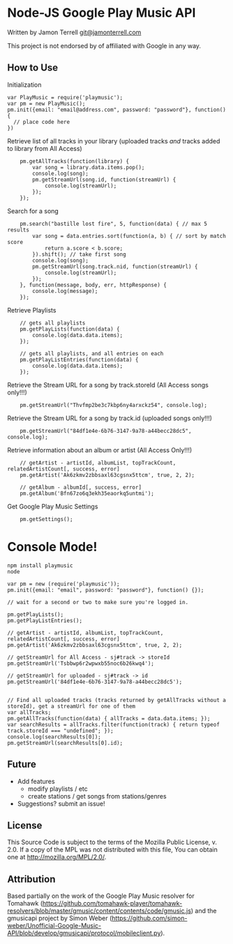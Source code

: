 Node-JS Google Play Music API
====

Written by Jamon Terrell <git@jamonterrell.com>

This project is not endorsed by of affiliated with Google in any way.

How to Use
----

Initialization
```
var PlayMusic = require('playmusic');
var pm = new PlayMusic();
pm.init({email: "email@address.com", password: "password"}, function() {
  // place code here
})
```

Retrieve list of all tracks in your library (uploaded tracks _and_ tracks added to library from All Access)
```
    pm.getAllTracks(function(library) {
        var song = library.data.items.pop();
        console.log(song);
        pm.getStreamUrl(song.id, function(streamUrl) {
            console.log(streamUrl);
        });
    });
```

Search for a song
```
    pm.search("bastille lost fire", 5, function(data) { // max 5 results
        var song = data.entries.sort(function(a, b) { // sort by match score
            return a.score < b.score;
        }).shift(); // take first song
        console.log(song);
        pm.getStreamUrl(song.track.nid, function(streamUrl) {
            console.log(streamUrl);
        });
    }, function(message, body, err, httpResponse) {
        console.log(message);
    });
```

Retrieve Playlists
```
    // gets all playlists
    pm.getPlayLists(function(data) {
        console.log(data.data.items);
    });

    // gets all playlists, and all entries on each
    pm.getPlayListEntries(function(data) {
        console.log(data.data.items);
    });
```

Retrieve the Stream URL for a song by track.storeId (All Access songs only!!!)
```
    pm.getStreamUrl("Thvfmp2be3c7kbp6ny4arxckz54", console.log);
```

Retrieve the Stream URL for a song by track.id (uploaded songs only!!!)
```
    pm.getStreamUrl("84df1e4e-6b76-3147-9a78-a44becc28dc5", console.log);
```

Retrieve information about an album or artist (All Access Only!!!)
```
    // getArtist - artistId, albumList, topTrackCount, relatedArtistCount[, success, error]
    pm.getArtist('Ak6zkmv2zbbsaxl63cgsnx5ttcm', true, 2, 2);

    // getAlbum - albumId[, success, error]
    pm.getAlbum('Bfn67zo6q3ekh35eaorkq5untmi');
```

Get Google Play Music Settings

```
    pm.getSettings();
```

Console Mode!
===

```
npm install playmusic
node

var pm = new (require('playmusic'));
pm.init({email: "email", password: "password"}, function() {});

// wait for a second or two to make sure you're logged in.

pm.getPlayLists();
pm.getPlayListEntries();

// getArtist - artistId, albumList, topTrackCount, relatedArtistCount[, success, error]
pm.getArtist('Ak6zkmv2zbbsaxl63cgsnx5ttcm', true, 2, 2); 

// getStreamUrl for All Access - sj#track -> storeId
pm.getStreamUrl('Tsbbwp6r2wpwxb55noc6b26kwq4');

// getStreamUrl for uploaded - sj#track -> id
pm.getStreamUrl('84df1e4e-6b76-3147-9a78-a44becc28dc5');


// Find all uploaded tracks (tracks returned by getAllTracks without a storeId), get a streamUrl for one of them
var allTracks;
pm.getAllTracks(function(data) { allTracks = data.data.items; });
var searchResults = allTracks.filter(function(track) { return typeof track.storeId === "undefined"; });
console.log(searchResults[0]);
pm.getStreamUrl(searchResults[0].id);
```

Future
----
* Add features
  * modify playlists / etc
  * create stations / get songs from stations/genres
* Suggestions?  submit an issue!


License
----
This Source Code is subject to the terms of the Mozilla Public
License, v. 2.0. If a copy of the MPL was not distributed with this
file, You can obtain one at http://mozilla.org/MPL/2.0/.

Attribution
----
Based partially on the work of the Google Play Music resolver for Tomahawk (https://github.com/tomahawk-player/tomahawk-resolvers/blob/master/gmusic/content/contents/code/gmusic.js)
and the gmusicapi project by Simon Weber (https://github.com/simon-weber/Unofficial-Google-Music-API/blob/develop/gmusicapi/protocol/mobileclient.py).

